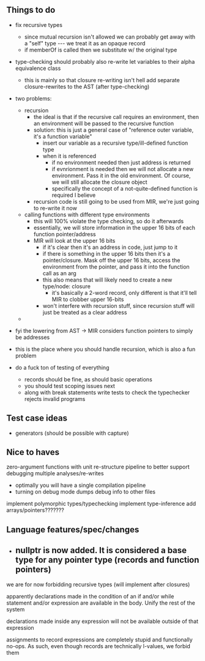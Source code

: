 
## Things to do

- fix recursive types
    - since mutual recursion isn't allowed we can probably get away with a 
        "self" type --- we treat it as an opaque record
    - if memberOf is called then we substitute w/ the original type
- type-checking should probably also re-write let variables to their 
    alpha equivalence class
    - this is mainly so that closure re-writing isn't hell
add separate closure-rewrites to the AST (after type-checking)
- two problems:
    - recursion
        - the ideal is that if the recursive call requires an environment,
            then an environment will be passed to the recursive function
        - solution: this is just a general case of "reference outer variable,
            it's a function variable"
            - insert our variable as a recursive type/ill-defined function type
            - when it is referenced
                - if no environment needed then just address is returned
                - if evnrionment is needed then we will not allocate a new
                    environment. Pass it in the old environment. Of course,
                    we will still allocate the closure object
                - specifically the concept of a not-quite-defined function
                    is required I believe
        - recursion code is still going to be used from MIR, we're just going
            to re-write it now
    - calling functions with different type environments
        - this will 100% violate the type checking, so do it afterwards
        - essentially, we will store information in the upper 16 bits of 
            each function pointer/address
        - MIR will look at the upper 16 bits
            - if it's clear then it's an address in code, just jump to it
            - if there is something in the upper 16 bits then it's a pointer/closure.
                Mask off the upper 16 bits, access the environment from the pointer,
                and pass it into the function call as an arg
            - this also means that will likely need to create a new type/node:
                closure
                - it's basically a 2-word record, only different is that
                    it'll tell MIR to clobber upper 16-bits
            - won't interfere with recursion stuff, since recursion stuff
                will just be treated as a clear address
    - 
- fyi the lowering from AST -> MIR considers function pointers to simply be addresses
- this is the place where you should handle recursion, which is also a fun problem

- do a fuck ton of testing of everything
    - records should be fine, as should basic operations
    - you should test scoping issues next
    - along with break statements
write tests to check the typechecker rejects invalid programs

## Test case ideas
- generators (should be possible with capture)

## Nice to haves 
zero-argument functions with unit
re-structure pipeline to better support debugging multiple analyses/re-writes
- optimally you will have a single compilation pipeline
- turning on debug mode dumps debug info to other files

implement polymorphic types/typechecking
implement type-inference
add arrays/pointers???????

## Language features/spec/changes

- nullptr is now added. It is considered a base type for any
    pointer type (records and function pointers)
    - 
we are for now forbidding recursive types (will implement after closures)

apparently declarations made in the condition of an if and/or while
statement and/or expression are available in the body. Unify the rest of the system

declarations made inside any expression will not be available outside
of that expression

assignments to record expressions are completely stupid and functionally no-ops.
As such, even though records are technically l-values, we forbid them

